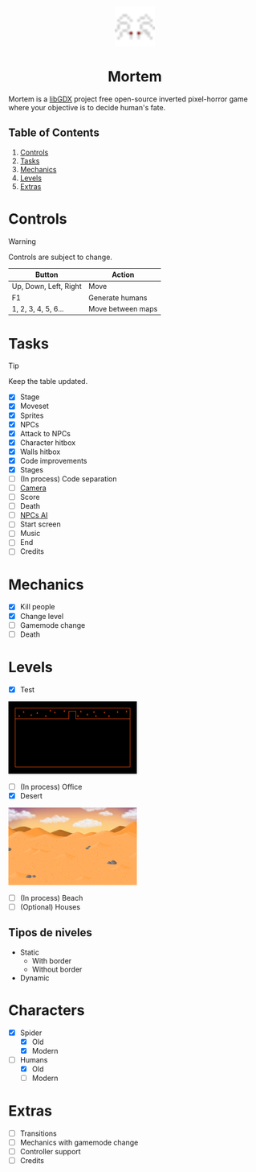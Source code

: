 <div align="center">
    <img src="assets/characters/spider/spider-1.png" width="80px">
    <h1>Mortem</h1>
    
</div>

Mortem is a [libGDX](https://libgdx.com/) project free open-source inverted pixel-horror game where your objective is to decide human's fate.

## Table of Contents

1. [Controls](#controls)
2. [Tasks](#tasks)
3. [Mechanics](#mechanics)
4. [Levels](#Levels)
5. [Extras](#extras)

# Controls

> [!WARNING]
> Controls are subject to change.

| Button                | Action            |
|-----------------------|-------------------|
| Up, Down, Left, Right | Move              |
| F1                    | Generate humans   |
| 1, 2, 3, 4, 5, 6...   | Move between maps |

# Tasks

> [!TIP]
> Keep the table updated.

- [x] Stage
- [x] Moveset
- [x] Sprites
- [x] NPCs
- [x] Attack to NPCs
- [x] Character hitbox
- [x] Walls hitbox
- [x] Code improvements
- [x] Stages  
- [ ] \(In process) Code separation
- [ ] [Camera](https://github.com/raeleus/viewports-sample-project?tab=readme-ov-file#camera-position)
- [ ] Score
- [ ] Death
- [ ] [NPCs AI](https://github.com/libgdx/gdx-ai/wiki)
- [ ] Start screen
- [ ] Music
- [ ] End
- [ ] Credits

# Mechanics

- [x] Kill people
- [x] Change level
- [ ] Gamemode change
- [ ] Death

# Levels

- [x] Test

![](assets/stages/test/test1.png)

- [ ] \(In process) Office
- [x] Desert

![](assets/stages/desert/desert.png)

- [ ] \(In process) Beach
- [ ] \(Optional) Houses

## Tipos de niveles

- Static
  - With border
  - Without border
- Dynamic

# Characters
- [x] Spider
  - [x] Old
  - [x] Modern
  
- [ ] Humans
  - [x] Old
  - [ ] Modern

# Extras

- [ ] Transitions
- [ ] Mechanics with gamemode change
- [ ] Controller support
- [ ] Credits